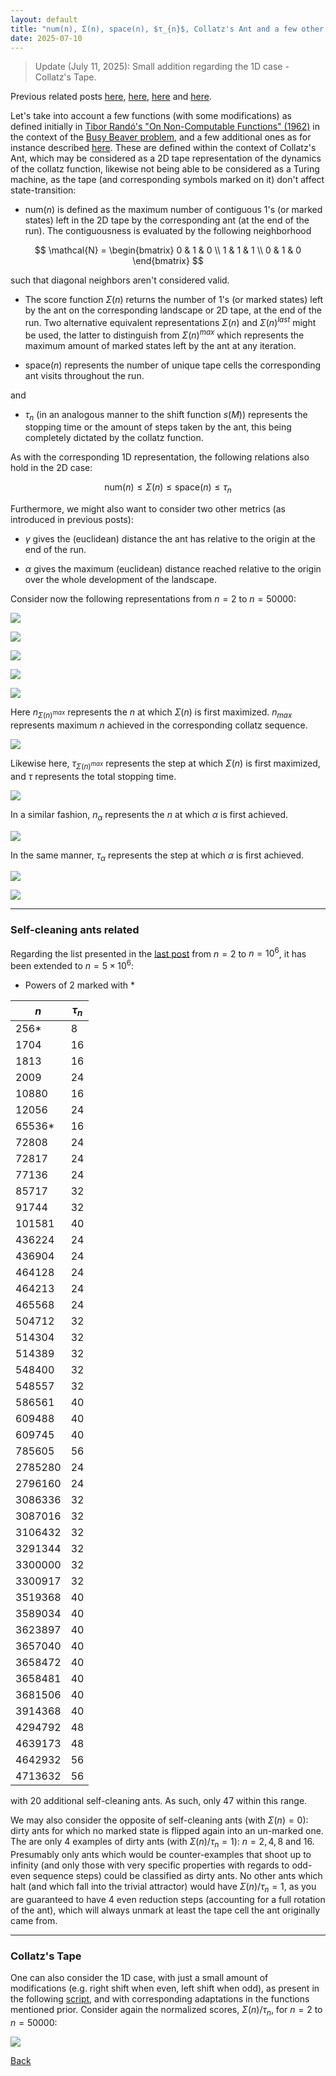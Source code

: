 ```yaml
---
layout: default
title: "num(n), Σ(n), space(n), $τ_{n}$, Collatz's Ant and a few other things"
date: 2025-07-10
---
```


> Update (July 11, 2025): Small addition regarding the 1D case - Collatz's Tape.

Previous related posts [here](https://gbragafibra.github.io/2025/01/08/collatz_ant2.html), [here](https://gbragafibra.github.io/2025/05/18/collatz_ant3.html), [here](https://gbragafibra.github.io/2025/07/06/collatz_ant5.html) and [here](https://gbragafibra.github.io/2025/07/06/collatz_ant6.html).

Let's take into account a few functions (with some modifications) as defined initially in [Tibor Randó's "On Non-Computable Functions" (1962)](https://gwern.net/doc/cs/computable/1962-rado.pdf) in the context of the [Busy Beaver problem](https://en.wikipedia.org/wiki/Busy_beaver), and a few additional ones as for instance described [here](https://link.springer.com/article/10.1007/BF01192693). These are defined within the context of Collatz's Ant, which may be considered as a 2D tape representation of the dynamics of the collatz function, likewise not being able to be considered as a Turing machine, as the tape (and corresponding symbols marked on it) don't affect state-transition:

- $\textrm{num}(n)$ is defined as the maximum number of contiguous 1's (or marked states) left in the 2D tape by the corresponding ant (at the end of the run). The contiguousness is evaluated by the following neighborhood

$$
\mathcal{N} = 
\begin{bmatrix}
0 & 1 & 0 \\
1 & 1 & 1 \\
0 & 1 & 0
\end{bmatrix}
$$

such that diagonal neighbors aren't considered valid.

- The score function $Σ(n)$ returns the number of 1's (or marked states) left by the ant on the corresponding landscape or 2D tape, at the end of the run. Two alternative equivalent representations $Σ(n)$ and $Σ(n)^{last}$ might be used, the latter to distinguish from $Σ(n)^{max}$ which represents the maximum amount of marked states left by the ant at any iteration.

- $\textrm{space}(n)$ represents the number of unique tape cells the corresponding ant visits throughout the run.

and

- $\tau_{n}$ (in an analogous manner to the shift function $s(M)$) represents the stopping time or the amount of steps taken by the ant, this being completely dictated by the collatz function.

As with the corresponding 1D representation, the following relations also hold in the 2D case:

$$
\textrm{num}(n) ≤ \Sigma(n) ≤ \textrm{space}(n) ≤ \tau_{n}
$$

Furthermore, we might also want to consider two other metrics (as introduced in previous posts):

- $\gamma$ gives the (euclidean) distance the ant has relative to the origin at the end of the run.

- $α$ gives the maximum (euclidean) distance reached relative to the origin over the whole development of the landscape.

Consider now the following representations from $n = 2$ to $n = 50000$:

![](/gifs/norma_num.png)

![](/gifs/norma_score3.png)

![](/gifs/norma_space.png)

![](/gifs/num_score_norma.png)

![](/gifs/score_space.png)

Here $n_{Σ(n)^{max}}$ represents the $n$ at which $Σ(n)$ is first maximized. $n_{max}$ represents maximum $n$ achieved in the corresponding collatz sequence.

![](/gifs/norma_score_max_n.png)

Likewise here, $\tau_{Σ(n)^{max}}$ represents the step at which $Σ(n)$ is first maximized, and $τ$ represents the total stopping time.

![](/gifs/norma_score_max_step1.png)

In a similar fashion, $n_{\alpha}$ represents the $n$ at which $\alpha$ is first achieved.

![](/gifs/norma_maxdist_n.png)

In the same manner, $τ_{\alpha}$ represents the step at which $\alpha$ is first achieved.

![](/gifs/norma_maxdist_step.png)

![](/gifs/norma_score_dist_step.png)


---

### Self-cleaning ants related

Regarding the list presented in the [last post](https://gbragafibra.github.io/2025/07/06/collatz_ant6.html) from $n = 2$ to $n = 10^{6}$, it has been extended to $n = 5 × 10^{6}$:

- Powers of 2 marked with *

|$n$|$τ_{n}$|
|---|---|
|256*|8|
|1704|16|
|1813|16|
|2009|24|
|10880|16|
|12056|24|
|65536*|16|
|72808|24|
|72817|24|
|77136|24|
|85717|32|
|91744|32|
|101581|40|
|436224|24|
|436904|24|
|464128|24|
|464213|24|
|465568|24|
|504712|32|
|514304|32|
|514389|32|
|548400|32|
|548557|32|
|586561|40|
|609488|40|
|609745|40|
|785605|56|
|2785280|24|
|2796160|24|
|3086336|32|
|3087016|32|
|3106432|32|
|3291344|32|
|3300000|32|
|3300917|32|
|3519368|40|
|3589034|40|
|3623897|40|
|3657040|40|
|3658472|40|
|3658481|40|
|3681506|40|
|3914368|40|
|4294792|48|
|4639173|48|
|4642932|56|
|4713632|56|

with 20 additional self-cleaning ants. As such, only 47 within this range.

We may also consider the opposite of self-cleaning ants (with $Σ(n) = 0$): dirty ants for which no marked state is flipped again into an un-marked one. The are only 4 examples of dirty ants (with $Σ(n)/τ_{n} = 1$): $n = 2, 4, 8$ and $16$. Presumably only ants which would be counter-examples that shoot up to infinity (and only those with very specific properties with regards to odd-even sequence steps) could be classified as dirty ants. No other ants which halt (and which fall into the trivial attractor) would have $Σ(n)/τ_{n} = 1$, as you are guaranteed to have 4 even reduction steps (accounting for a full rotation of the ant), which will always unmark at least the tape cell the ant originally came from.

---

### Collatz's Tape

One can also consider the 1D case, with just a small amount of modifications (e.g. right shift when even, left shift when odd), as present in the following [script](https://github.com/gbragafibra/collatz-ant/blob/main/collatz_tape.py), and with corresponding adaptations in the functions mentioned prior. Consider again the normalized scores, $\Sigma(n)/\tau_{n}$, for $n = 2$ to $n = 50000$:

![](/gifs/norma_score_tape.png)

[Back](https://gbragafibra.github.io)
